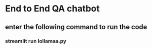 # End to End QA chatbot

<h2> enter the following command to run the code </h2>

<h3> streamlit run lollamaa.py </h3>
